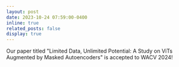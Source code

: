 ```yaml
---
layout: post
date: 2023-10-24 07:59:00-0400
inline: true
related_posts: false
display: true
---
```


Our paper titled "Limited Data, Unlimited Potential: A Study on ViTs Augmented by Masked Autoencoders" is accepted to WACV 2024!